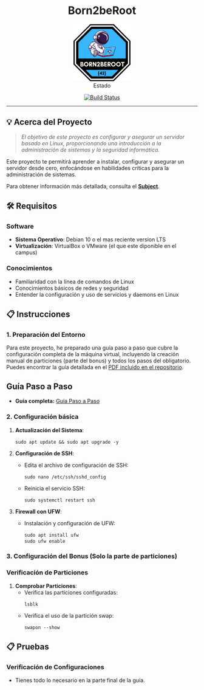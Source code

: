 <div align="center">
    <h1>Born2beRoot</h1>
    <img src="https://raw.githubusercontent.com/gusgonza42/my-utils-gusgonza/main/ft_badges_42/badge_01_born2beroot_500px.png" style="width: 150px; height: 150px;">
<div>Estado</div>

[![Build Status](https://img.shields.io/static/v1?label=Build%20Status&message=110%20success&color=success)](https://github.com/yowcloud/Born2beRoot)
</div>

- - -

## 💡 Acerca del Proyecto

> _El objetivo de este proyecto es configurar y asegurar un servidor basado en Linux, proporcionando una introducción a la administración de sistemas y la seguridad informática._

Este proyecto te permitirá aprender a instalar, configurar y asegurar un servidor desde cero, enfocándose en habilidades críticas para la administración de sistemas.

Para obtener información más detallada, consulta el [**Subject**](https://github.com/gusgonza42/Born2beRoot/blob/main/born2beroot_es.subject.pdf).

## 🛠️ Requisitos

### Software

- **Sistema Operativo**: Debian 10 o el mas reciente version LTS
- **Virtualización**: VirtualBox o VMware (el que este diponible en el campus)

### Conocimientos

- Familiaridad con la línea de comandos de Linux
- Conocimientos básicos de redes y seguridad
- Entender la configuración y uso de servicios y daemons en Linux

## 📋 Instrucciones

### 1. Preparación del Entorno

Para este proyecto, he preparado una guía paso a paso que cubre la configuración completa de la máquina virtual, incluyendo la creación manual de particiones (parte del bonus) y todos los pasos del obligatorio. Puedes encontrar la guía detallada en el [PDF incluido en el repositorio](enlace_al_pdf).

## Guía Paso a Paso

- **Guía completa:** [Guía Paso a Paso](https://github.com/gusgonza42/Born2beRoot/blob/main/born2beroot-guide/README.md)



### 2. Configuración básica

1. **Actualización del Sistema**:
   ```shell
   sudo apt update && sudo apt upgrade -y
   ```

2. **Configuración de SSH**:
   - Edita el archivo de configuración de SSH:
     ```shell
     sudo nano /etc/ssh/sshd_config
     ```
   - Reinicia el servicio SSH:
     ```shell
     sudo systemctl restart ssh
     ```

3. **Firewall con UFW**:
   - Instalación y configuración de UFW:
     ```shell
     sudo apt install ufw
     sudo ufw enable
     ```


### 3. Configuración del Bonus (Solo la parte de particiones)

### Verificación de Particiones

1. **Comprobar Particiones**:
   - Verifica las particiones configuradas:
     ```shell
     lsblk
     ```
   - Verifica el uso de la partición swap:
     ```shell
     swapon --show
     ```


## 📋 Pruebas

### Verificación de Configuraciones

- Tienes todo lo necesario en la  parte final de la guía.
